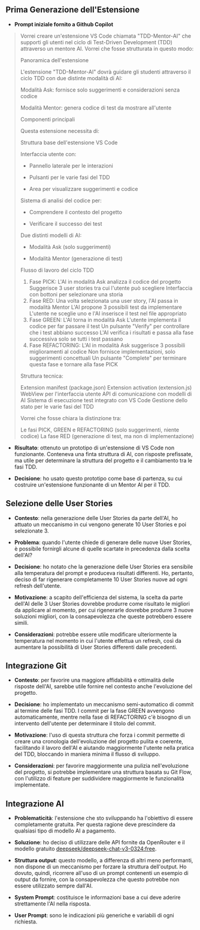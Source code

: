 ## Prima Generazione dell'Estensione

- **Prompt iniziale fornito a Github Copilot** 
>Vorrei creare un'estensione VS Code chiamata "TDD-Mentor-AI" che supporti gli utenti nel ciclo di Test-Driven Development (TDD) attraverso un mentore AI. Vorrei che fosse strutturata in questo modo:
>
>Panoramica dell'estensione
>
>L'estensione "TDD-Mentor-AI" dovrà guidare gli studenti attraverso il ciclo TDD con due distinte modalità di AI:
>
>Modalità Ask: fornisce solo suggerimenti e considerazioni senza codice
>
>Modalità Mentor: genera codice di test da mostrare all'utente
>
>Componenti principali
>
>Questa estensione necessita di:
>
>Struttura base dell'estensione VS Code
>
>Interfaccia utente con:
>
>- Pannello laterale per le interazioni
>
>- Pulsanti per le varie fasi del TDD
>
>- Area per visualizzare suggerimenti e codice
>
>Sistema di analisi del codice per:
>
>- Comprendere il contesto del progetto
>
>- Verificare il successo dei test
>
>Due distinti modelli di AI:
>
>- Modalità Ask (solo suggerimenti)
>
>- Modalità Mentor (generazione di test)
>
>Flusso di lavoro del ciclo TDD
>
>1. Fase PICK:
>L'AI in modalità Ask analizza il codice del progetto
>Suggerisce 3 user stories tra cui l'utente può scegliere
>Interfaccia con bottoni per selezionare una storia
>2. Fase RED:
>Una volta selezionata una user story, l'AI passa in modalità Mentor
>L'AI propone 3 possibili test da implementare
>L'utente ne sceglie uno e l'AI inserisce il test nel file appropriato
>3. Fase GREEN:
>L'AI torna in modalità Ask
>L'utente implementa il codice per far passare il test
>Un pulsante "Verify" per controllare che i test abbiano successo
>L'AI verifica i risultati e passa alla fase successiva solo se tutti i test passano
>4. Fase REFACTORING:
>L'AI in modalità Ask suggerisce 3 possibili miglioramenti al codice
>Non fornisce implementazioni, solo suggerimenti concettuali
>Un pulsante "Complete" per terminare questa fase e tornare alla fase PICK
>
>Struttura tecnica:
>
>Extension manifest (package.json)
>Extension activation (extension.js)
>WebView per l'interfaccia utente
>API di comunicazione con modelli di AI
>Sistema di esecuzione test integrato con VS Code
>Gestione dello stato per le varie fasi del TDD
>
>Vorrei che fosse chiara la distinzione tra:
>
>Le fasi PICK, GREEN e REFACTORING (solo suggerimenti, niente codice)
>La fase RED (generazione di test, ma non di implementazione)

- **Risultato**: ottenuto un prototipo di un'estensione di VS Code non funzionante. Conteneva una finta struttura di AI, con risposte prefissate, ma utile per determinare la struttura del progetto e il cambiamento tra le fasi TDD.

- **Decisione**: ho usato questo prototipo come base di partenza, su cui costruire un'estensione funzionante di un Mentor AI per il TDD.


## Selezione delle User Stories

- **Contesto**: nella generazione delle User Stories da parte dell'AI, ho attuato un meccanismo in cui vengono generate 10 User Stories e poi selezionate 3.

- **Problema**: quando l'utente chiede di generare delle nuove User Stories, è possibile fornirgli alcune di quelle scartate in precedenza dalla scelta dell'AI?

- **Decisione**: ho notato che la generazione delle User Stories era sensibile alla temperatura del prompt e produceva risultati differenti. Ho, pertanto, deciso di far rigenerare completamente 10 User Stories nuove ad ogni refresh dell'utente.

- **Motivazione**: a scapito dell'efficienza del sistema, la scelta da parte dell'AI delle 3 User Stories dovrebbe produrre come risultato le migliori da applicare al momento, per cui rigenerarle dovrebbe produrre 3 nuove soluzioni migliori, con la consapevolezza che queste potrebbero essere simili.

- **Considerazioni**: potrebbe essere utile modificare ulteriormente la temperatura nel momento in cui l'utente effettua un refresh, così da aumentare la possibilità di User Stories differenti dalle precedenti.

## Integrazione Git

- **Contesto**: per favorire una maggiore affidabilità e ottimalità delle risposte dell'AI, sarebbe utile fornire nel contesto anche l'evoluzione del progetto.

- **Decisione**: ho implementato un meccanismo semi-automatico di commit al termine delle fasi TDD. I commit per la fase GREEN avvengono automaticamente, mentre nella fase di REFACTORING c'è bisogno di un intervento dell'utente per determinare il titolo del commit.

- **Motivazione**: l'uso di questa struttura che forza i commit permette di creare una cronologia dell'evoluzione del progetto pulita e coerente, facilitando il lavoro dell'AI e aiutando maggiormente l'utente nella pratica del TDD, bloccando in maniera minima il flusso di sviluppo.

- **Considerazioni**: per favorire maggiormente una pulizia nell'evoluzione del progetto, si potrebbe implementare una struttura basata su Git Flow, con l'utilizzo di feature per suddividere maggiormente le funzionalità implementate. 

## Integrazione AI

- **Problematicità**: l'estensione che sto sviluppando ha l'obiettivo di essere completamente gratuita. Per questa ragione deve prescindere da qualsiasi tipo di modello AI a pagamento.

- **Soluzione**: ho deciso di utilizzare delle API fornite da OpenRouter e il modello gratuito [deepseek/deepseek-chat-v3-0324:free](https://openrouter.ai/deepseek/deepseek-chat-v3-0324:free).

- **Struttura output**: questo modello, a differenza di altri meno performanti, non dispone di un meccanismo per forzare la struttura dell'output. Ho dovuto, quindi, ricorrere all'uso di un prompt contenenti un esempio di output da fornire, con la consapevolezza che questo potrebbe non essere utilizzato sempre dall'AI.

- **System Prompt**: costituisce le informazioni base a cui deve aderire strettamente l'AI nella risposta.

- **User Prompt**: sono le indicazioni più generiche e variabili di ogni richiesta.
